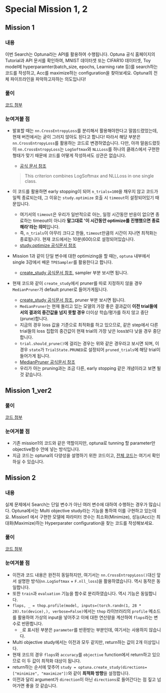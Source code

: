 # Special Mission 1, 2

## Mission 1
### 내용
이번 Search는 Optuna라는 API를 활용하여 수행됩니다. Optuna 공식 홈페이지의 Tutorial과 API 문서를 확인하여, MNIST 데이터셋 또는 CIFAR10 데이터셋, Toy model에 hyperparamter(batch_size, epochs, Learning rate 등)를 search하는 코드를 작성하고, Acc를 maximize하는 configuration을 찾아보세요. Optuna의 전체 파이프라인을 파악하고자하는 의도입니다!

### 풀이
[코드 첨부](./special_1.ipynb)  

### 눈여겨볼 점
- 발표할 때는 `nn.CrossEntropyLoss`를 분리해서 활용해야한다고 말씀드렸었는데, 현재 버전에서는 굳이 그러지 않아도 된다고 합니다! 따라서 해당 부분은 `nn.CrossEntropyLoss`를 활용하는 코드로 변경하였습니다. 다만, 아까 말씀드렸듯이 `nn.CrossEntropyLoss`는 `LogSoftmax`와 `NLLLoss`를 하나의 클래스에서 구현한 형태가 맞기 때문에 코드를 어떻게 작성하셔도 상관은 없습니다.
    - [공식 문서 참조](https://pytorch.org/docs/stable/generated/torch.nn.CrossEntropyLoss.html)  
    > This criterion combines LogSoftmax and NLLLoss in one single class.  
  
- 이 코드를 활용하면 early stopping이 되어 `n_trials=100`을 채우지 않고 코드가 일찍 종료되는데, 그 이유는 `study.optimize` 호출 시 `timeout`이 설정되어있기 때문입니다.
    - 여기서의 `timeout`은 우리가 일반적으로 아는, 일정 시간동안 반응이 없으면 종료하는 timeout이 아니라 **말그대로 '이 시간동안 optimize를 진행했으면 종료해라'라는 의미**입니다.
    - 즉, `n_trials`이 아무리 크다고 한들, `timeout`만큼의 시간이 지나면 최적화는 종료됩니다. 현재 코드에서는 10분(600)으로 설정되어있습니다.
    - [study.optimize 공식문서 참조](https://optuna.readthedocs.io/en/stable/reference/generated/optuna.study.Study.html#optuna.study.Study.optimize)

- Mission 1과 같이 단일 변수에 대한 optimizing을 할 때는, `optuna` 내부에서 single 3강에서 배운 `TPESampler`를 활용한다고 합니다.
    - [create_study 공식문서 참조](https://optuna.readthedocs.io/en/stable/reference/generated/optuna.study.create_study.html#optuna.study.create_study), sampler 부분 보시면 됩니다.
  
- 현재 코드와 같이 `create_study`에서 pruner를 따로 지정하지 않을 경우 `MedianPruner`가 default pruner로 들어가게됩니다.
    - [create_study 공식문서 참조](https://optuna.readthedocs.io/en/stable/reference/generated/optuna.study.create_study.html#optuna.study.create_study), pruner 부분 보시면 됩니다.
    - `MedianPruner`는 현재 돌리고 있는 모델의 가장 좋은 결과값이 **이전 trial들에서의 결과의 중간값을 넘지 못할 경우** 더이상 학습/평가를 하지 않고 중단(prune)합니다.
    - 지금의 경우 loss 값을 기준으로 최적화를 하고 있으므로, 같은 step에서 다른 trial들의 loss 집합의 중간값이 현재 trial의 가장 낮은 loss보다 낮을 경우 중단합니다. 
    - `trial.should_prune()`에 걸리는 경우는 위와 같은 경우라고 보시면 되며, 이 경우 `state`가 `TrialState.PRUNED`로 설정되어 `pruned_trials`에 해당 trial이 들어가게 됩니다.
    - [MedianPruner 공식문서 참조](https://optuna.readthedocs.io/en/stable/reference/generated/optuna.pruners.MedianPruner.html#optuna.pruners.MedianPruner)
    - 우리가 아는 pruning과는 조금 다른, early stopping 같은 개념이라고 보면 될 것 같습니다.
  
## Mission 1_ver2
### 풀이
[코드 첨부](./special_1_v2.py)  

### 눈여겨볼 점
- 기존 mission1의 코드와 같은 역할이지만, optuna로 tunning 할 parameter만 objective함수 안에 넣는 방식입니다. 
- 지금 코드는 optuna의 다양성을 설명하기 위한 코드이고, [전체 코드](https://www.youtube.com/watch?v=4MK_OJJ82YI&ab_channel=AbhishekThakur)는 여기서 확인하실 수 있습니다. 

## Mission 2
### 내용
실제 문제에서 Search는 단일 변수가 아닌 여러 변수에 대하여 수행하는 경우가 많습니다. Optuna에서는 Multi objective study라는 기능을 통하여 이를 구현하고 있는데요. Mission1 에서 구현한 모델에 파라미터 갯수는 최소화(Minimize), 성능(Acc)는 최대화(Maximize)하는 Hyperparater configuration을 찾는 코드를 작성해보세요.

### 풀이
[코드 첨부](./special_2.ipynb)  

### 눈여겨볼 점
- 이전과 코드 내용은 완전히 동일하지만, 여기서는 `nn.CrossEntropyLoss()`대신 앞서 설명한 방식(`nn.LogSoftmax` + `F.nll_loss`)을 활용하였습니다. 역시 동작은 동일합니다.
- 또한 `train`과 `evaluation` 기능을 함수로 분리하였습니다. 역시 기능은 동일합니다.
- `flops, _ = thop.profile(model, inputs=(torch.randn(1, 28 * 28).to(device),), verbose=False)`에서는 `thop` 라이브러리의 `profile` 메소드를 활용하여 가상의 input을 넣어주고 이에 대한 연산량을 계산하여 `flops`라는 변수로 반환합니다.
    - `_`로 표시된 부분은 `parameter`를 반환받는 부분인데, 여기서는 사용하지 않습니다.
- Multi objective study에서는 이전과 모두 같지만, return하는 값이 2개 이상입니다.
- 현재 코드의 경우 `flops`와 `accuracy`를 `objective` function에서 return하고 있으므로 이 두 값이 최적화 대상이 됩니다.
- return하는 순서에 맞추어 `study = optuna.create_study(directions=["minimize", "maximize"])`와 같이 **최적화 방향**을 설정합니다.
- 이전과 달리 argument가 `direction`이 아닌 `directions`로 들어간다는 점 짚고 넘어가면 좋을 것 같습니다.


